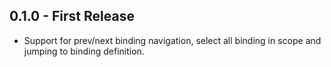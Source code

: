 ## 0.1.0 - First Release
* Support for prev/next binding navigation, select all binding in scope and  jumping to binding definition.
